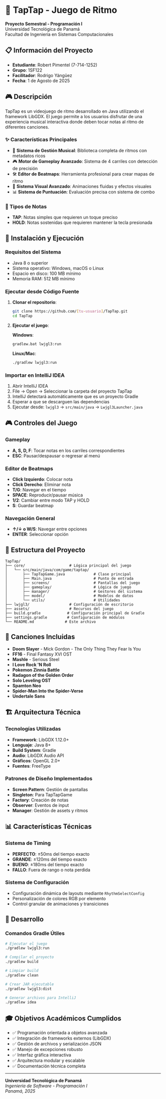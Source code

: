 # 🎵 TapTap - Juego de Ritmo

**Proyecto Semestral - Programación I**  
Universidad Tecnológica de Panamá  
Facultad de Ingeniería en Sistemas Computacionales

## 📋 Información del Proyecto

- **Estudiante**: Robert Pimentel (7-714-1252)
- **Grupo**: 1SF122
- **Facilitador**: Rodrigo Yángüez
- **Fecha**: 1 de Agosto de 2025

## 🎮 Descripción

TapTap es un videojuego de ritmo desarrollado en Java utilizando el framework LibGDX. El juego permite a los usuarios disfrutar de una experiencia musical interactiva donde deben tocar notas al ritmo de diferentes canciones.

### ✨ Características Principales

- 🎵 **Sistema de Gestión Musical**: Biblioteca completa de ritmos con metadatos ricos
- 🎮 **Motor de Gameplay Avanzado**: Sistema de 4 carriles con detección de precisión
- 🛠️ **Editor de Beatmaps**: Herramienta profesional para crear mapas de ritmo
- 🎨 **Sistema Visual Avanzado**: Animaciones fluidas y efectos visuales
- 📊 **Sistema de Puntuación**: Evaluación precisa con sistema de combo

### 🎯 Tipos de Notas

- **TAP**: Notas simples que requieren un toque preciso
- **HOLD**: Notas sostenidas que requieren mantener la tecla presionada

## 🚀 Instalación y Ejecución

### Requisitos del Sistema
- Java 8 o superior
- Sistema operativo: Windows, macOS o Linux
- Espacio en disco: 100 MB mínimo
- Memoria RAM: 512 MB mínimo

### Ejecutar desde Código Fuente

1. **Clonar el repositorio**:
   ```bash
   git clone https://github.com/[tu-usuario]/TapTap.git
   cd TapTap
   ```

2. **Ejecutar el juego**:
   
   **Windows**:
   ```cmd
   gradlew.bat lwjgl3:run
   ```
   
   **Linux/Mac**:
   ```bash
   ./gradlew lwjgl3:run
   ```

### Importar en IntelliJ IDEA

1. Abrir IntelliJ IDEA
2. File → Open → Seleccionar la carpeta del proyecto TapTap
3. IntelliJ detectará automáticamente que es un proyecto Gradle
4. Esperar a que se descarguen las dependencias
5. Ejecutar desde: `lwjgl3` → `src/main/java` → `Lwjgl3Launcher.java`

## 🎮 Controles del Juego

### Gameplay
- **A, S, D, F**: Tocar notas en los carriles correspondientes
- **ESC**: Pausar/despausar o regresar al menú

### Editor de Beatmaps
- **Click Izquierdo**: Colocar nota
- **Click Derecho**: Eliminar nota
- **T/G**: Navegar en el tiempo
- **SPACE**: Reproducir/pausar música
- **1/2**: Cambiar entre modo TAP y HOLD
- **S**: Guardar beatmap

### Navegación General
- **↑/↓ o W/S**: Navegar entre opciones
- **ENTER**: Seleccionar opción

## 📁 Estructura del Proyecto

```
TapTap/
├── core/                    # Lógica principal del juego
│   └── src/main/java/com/game/taptap/
│       ├── TapTapGame.java             # Clase principal
│       ├── Main.java                   # Punto de entrada
│       ├── screens/                    # Pantallas del juego
│       ├── gameplay/                   # Lógica de juego
│       ├── manager/                    # Gestores del sistema
│       ├── model/                      # Modelos de datos
│       └── utils/                      # Utilidades
├── lwjgl3/                  # Configuración de escritorio
├── assets/                  # Recursos del juego
├── build.gradle            # Configuración principal de Gradle
├── settings.gradle         # Configuración de módulos
└── README.md              # Este archivo
```

## 🎵 Canciones Incluidas

- **Doom Slayer** - Mick Gordon - The Only Thing They Fear Is You
- **FF16** - Final Fantasy XVI OST
- **Mashle** - Serious Steel
- **I Love Rock 'N Roll**
- **Pokemon Zinnia Battle**
- **Radagon of the Golden Order**
- **Solo Leveling OST**
- **Spamton Neo**
- **Spider-Man Into the Spider-Verse**
- **Undertale Sans**

## 🏗️ Arquitectura Técnica

### Tecnologías Utilizadas
- **Framework**: LibGDX 1.12.0+
- **Lenguaje**: Java 8+
- **Build System**: Gradle
- **Audio**: LibGDX Audio API
- **Gráficos**: OpenGL 2.0+
- **Fuentes**: FreeType

### Patrones de Diseño Implementados
- **Screen Pattern**: Gestión de pantallas
- **Singleton**: Para TapTapGame
- **Factory**: Creación de notas
- **Observer**: Eventos de input
- **Manager**: Gestión de assets y ritmos

## 📊 Características Técnicas

### Sistema de Timing
- **PERFECTO**: ±50ms del tiempo exacto
- **GRANDE**: ±120ms del tiempo exacto
- **BUENO**: ±180ms del tiempo exacto
- **FALLO**: Fuera de rango o nota perdida

### Sistema de Configuración
- Configuración dinámica de layouts mediante `RhythmSelectConfig`
- Personalización de colores RGB por elemento
- Control granular de animaciones y transiciones

## 🚧 Desarrollo

### Comandos Gradle Útiles
```bash
# Ejecutar el juego
./gradlew lwjgl3:run

# Compilar el proyecto
./gradlew build

# Limpiar build
./gradlew clean

# Crear JAR ejecutable
./gradlew lwjgl3:dist

# Generar archivos para IntelliJ
./gradlew idea
```

## 🎓 Objetivos Académicos Cumplidos

- ✅ Programación orientada a objetos avanzada
- ✅ Integración de frameworks externos (LibGDX)
- ✅ Gestión de archivos y serialización JSON
- ✅ Manejo de excepciones robusto
- ✅ Interfaz gráfica interactiva
- ✅ Arquitectura modular y escalable
- ✅ Documentación técnica completa

---

**Universidad Tecnológica de Panamá**  
*Ingeniería de Software - Programación I*  
*Panamá, 2025*
